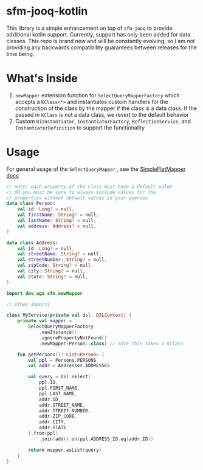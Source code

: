 # sfm-jooq-kotlin

This library is a simple enhancement on top of `sfm-jooq` to provide additional kotlin support. Currently, support has
only been added for data classes. This repo is brand new and will be constantly evolving, so I am not providing any
backwards compatibility guarantees between releases for the time being.

# What's Inside

1. `newMapper` extension function for `SelectQueryMapperFactory` which accepts a `KClass<*>` and instantiates custom
   handlers for the construction of the class by the mapper if the class is a data class. If the passed in `KClass` is
   not a data class, we revert to the default behavior
2. Custom `BiInstantiator`, `InstantiatorFactory`, `ReflectionService`, and `InstantiatorDefinition` to support the
   functionality

# Usage

For general usage of the `SelectQueryMapper` , see
the [SimpleFlatMapper docs](https://simpleflatmapper.org/0106-getting-started-jooq.html)

```kotlin
// note: each property of the class must have a default value
// OR you must be sure to always include values for the 
// properties without default values in your queries
data class Person(
    val id: Long? = null,
    val firstName: String? = null,
    val lastName: String? = null,
    val address: Address? = null,
)

data class Address(
    val id: Long? = null,
    val streetName: String? = null,
    val streetNumber: String? = null,
    val zipCode: String? = null,
    val city: String? = null,
    val state: String? = null,
)
```

```kotlin
import dev.aga.sfm.newMapper

// other imports

class MyService(private val dsl: DSLContext) {
    private val mapper =
        SelectQueryMapperFactory
            .newInstance()
            .ignorePropertyNotFound()
            .newMapper(Person::class) // note this takes a KClass

    fun getPersons(): List<Person> {
        val ppl = Persons.PERSONS
        val addr = Addresses.ADDRESSES

        val query = dsl.select(
            ppl.ID,
            ppl.FIRST_NAME,
            ppl.LAST_NAME,
            addr.ID,
            addr.STREET_NAME,
            addr.STREET_NUMBER,
            addr.ZIP_CODE,
            addr.CITY,
            addr.STATE
        ).from(ppl)
            .join(addr).on(ppl.ADDRESS_ID.eq(addr.ID))

        return mapper.asList(query)
    }
}
```
